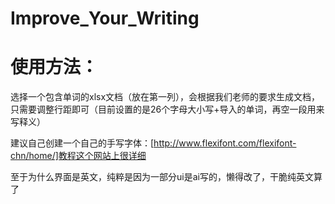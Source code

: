 # Improve_Your_Writing

# 使用方法：

选择一个包含单词的xlsx文档（放在第一列），会根据我们老师的要求生成文档，只需要调整行距即可（目前设置的是26个字母大小写+导入的单词，再空一段用来写释义）

建议自己创建一个自己的手写字体：[http://www.flexifont.com/flexifont-chn/home/]教程这个网站上很详细

至于为什么界面是英文，纯粹是因为一部分ui是ai写的，懒得改了，干脆纯英文算了
